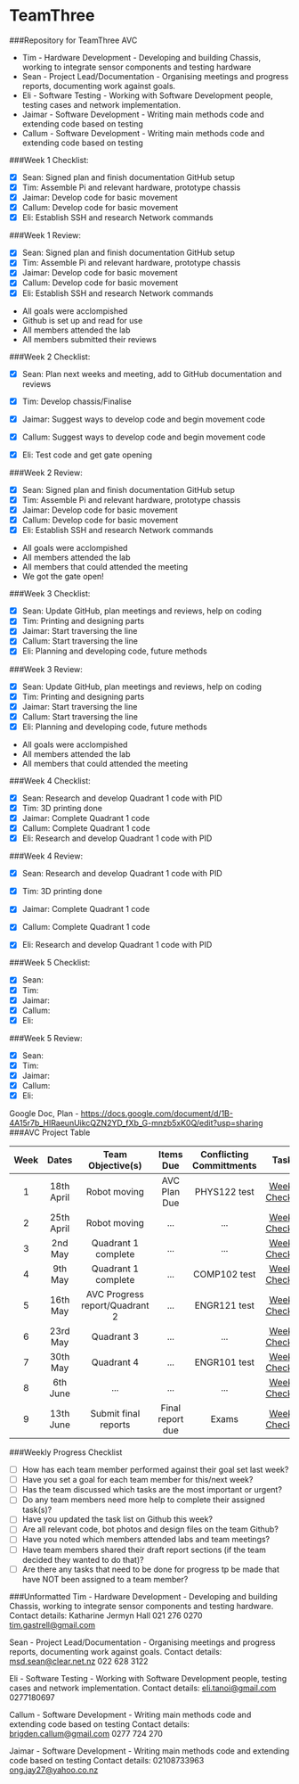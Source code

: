 # TeamThree
###Repository for TeamThree AVC 

- Tim - Hardware Development - Developing and building Chassis, working to integrate sensor components and testing hardware
- Sean - Project Lead/Documentation - Organising meetings and progress reports, documenting work against goals. 
- Eli - Software Testing - Working with Software Development people, testing cases and network implementation.
- Jaimar - Software Development - Writing main methods code and extending code based on testing
- Callum - Software Development - Writing main methods code and extending code based on testing

###Week 1 Checklist:
- [x] Sean: Signed plan and finish documentation GitHub setup 
- [x] Tim: Assemble Pi and relevant hardware, prototype chassis
- [x] Jaimar: Develop code for basic movement
- [x] Callum: Develop code for basic movement
- [x] Eli: Establish SSH and research Network commands

###Week 1 Review:
- [x] Sean: Signed plan and finish documentation GitHub setup 
- [x] Tim: Assemble Pi and relevant hardware, prototype chassis
- [x] Jaimar: Develop code for basic movement
- [x] Callum: Develop code for basic movement
- [x] Eli: Establish SSH and research Network commands
* All goals were acclompished
* Github is set up and read for use
* All members attended the lab
* All members submitted their reviews

###Week 2 Checklist:
- [x] Sean: Plan next weeks and meeting, add to GitHub documentation and reviews
- [x] Tim: Develop chassis/Finalise
- [x] Jaimar: Suggest ways to develop code and begin movement code
- [x] Callum: Suggest ways to develop code and begin movement code
- [x] Eli: Test code and get gate opening


###Week 2 Review:
- [x] Sean: Signed plan and finish documentation GitHub setup 
- [x] Tim: Assemble Pi and relevant hardware, prototype chassis
- [x] Jaimar: Develop code for basic movement
- [x] Callum: Develop code for basic movement
- [x] Eli: Establish SSH and research Network commands
* All goals were acclompished
* All members attended the lab
* All members that could attended the meeting
* We got the gate open!

###Week 3 Checklist:
- [x] Sean: Update GitHub, plan meetings and reviews, help on coding
- [x] Tim: Printing and designing parts
- [x] Jaimar: Start traversing the line
- [x] Callum: Start traversing the line
- [x] Eli: Planning and developing code, future methods

###Week 3 Review:
- [x] Sean: Update GitHub, plan meetings and reviews, help on coding
- [x] Tim: Printing and designing parts
- [x] Jaimar: Start traversing the line
- [x] Callum: Start traversing the line
- [x] Eli: Planning and developing code, future methods
* All goals were acclompished
* All members attended the lab
* All members that could attended the meeting

###Week 4 Checklist:
- [x] Sean: Research and develop Quadrant 1 code with PID
- [x] Tim: 3D printing done
- [x] Jaimar: Complete Quadrant 1 code
- [x] Callum: Complete Quadrant 1 code
- [x] Eli: Research and develop Quadrant 1 code with PID 

###Week 4 Review:
- [x] Sean: Research and develop Quadrant 1 code with PID
- [x] Tim: 3D printing done
- [x] Jaimar: Complete Quadrant 1 code
- [x] Callum: Complete Quadrant 1 code
- [x] Eli: Research and develop Quadrant 1 code with PID




###Week 5 Checklist:
- [x] Sean:
- [x] Tim:
- [x] Jaimar: 
- [x] Callum: 
- [x] Eli: 

###Week 5 Review:
- [x] Sean: 
- [x] Tim:
- [x] Jaimar: 
- [x] Callum: 
- [x] Eli:

Google Doc, Plan - https://docs.google.com/document/d/1B-4A15r7b_HlRaeunUikcQZN2YD_fXb_G-mnzb5xK0Q/edit?usp=sharing
###AVC Project Table

| Week  | Dates | Team Objective(s)  | Items Due | Conflicting Committments | Tasks |
| :------------: |:---------------:| :------: | :------: | :------: | :------: |
| 1 | 18th April |Robot moving | AVC Plan Due | PHYS122 test |[Week 1 Checklist](#week-1-checklist)| 
| 2 | 25th April |Robot moving | ... | ... |[Week 2 Checklist](#week-2-checklist)|
| 3 | 2nd May | Quadrant 1 complete |  ... |  ... |[Week 3 Checklist](#week-3-checklist)|
| 4 | 9th May | Quadrant 1 complete | ... | COMP102 test |[Week 4 Checklist](#week-4-checklist)|
| 5 | 16th May | AVC Progress report/Quadrant 2 | ... | ENGR121 test |[Week 5 Checklist](#week-5-checklist)|
| 6 | 23rd May | Quadrant 3 | ... | ... |[Week 6 Checklist](#week-6-checklist)|
| 7 | 30th May | Quadrant 4 | ... | ENGR101 test |[Week 7 Checklist](#week-7-checklist)|
| 8 | 6th June | ... | ... | ... |[Week 8 Checklist](#week-8-checklist)|
| 9 | 13th June | Submit final reports | Final report due | Exams |[Week 9 Checklist](#week-9-checklist)|

###Weekly Progress Checklist
- [ ] How has each team member performed against their goal set last week?
- [ ] Have you set a goal for each team member for this/next week?
- [ ] Has the team discussed which tasks are the most important or urgent?
- [ ] Do any team members need more help to complete their assigned task(s)?
- [ ] Have you updated the task list on Github this week?
- [ ] Are all relevant code, bot photos and design files on the team Github?
- [ ] Have you noted which members attended labs and team meetings?
- [ ] Have team members shared their draft report sections (if the team decided they wanted to do that)?
- [ ] Are there any tasks that need to be done for progress tp be made that have NOT been assigned to a team member?

###Unformatted
Tim - Hardware Development - Developing and building Chassis, working to integrate sensor components and testing hardware.
Contact details: 
Katharine Jermyn Hall
021 276 0270
tim.gastrell@gmail.com 

Sean - Project Lead/Documentation - Organising meetings and progress reports, documenting work against goals. 
Contact details: 
msd.sean@clear.net.nz
022 628 3122

Eli - Software Testing - Working with Software Development people, testing cases and network implementation.
Contact details: 
eli.tanoi@gmail.com
0277180697

Callum - Software Development - Writing main methods code and extending code based on testing
Contact details: 
brigden.callum@gmail.com
0277 724 270

Jaimar - Software Development - Writing main methods code and extending code based on testing
Contact details: 
02108733963
ong.jay27@yahoo.co.nz
